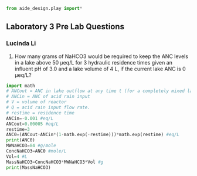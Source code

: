 ```python
from aide_design.play import*
```
## Laboratory 3 Pre Lab Questions
### Lucinda Li

1)	How many grams of NaHCO3 would be required to keep the ANC levels in a
lake above 50 µeq/L for 3 hydraulic residence times given an influent pH of 3.0
and a lake volume of 4 L, if the current lake ANC is 0 µeq/L?

```python
import math
# ANCout = ANC in lake outflow at any time t (for a completely mixed lake the effluent ANC is the same as the ANC in the lake)
# ANCin = ANC of acid rain input
# V = volume of reactor
# Q = acid rain input flow rate.
# restime = residence time
ANCin=-0.001 #eq/L
ANCout=0.00005 #eq/L
restime=3
ANC0=(ANCout-ANCin*(1-math.exp(-restime)))*math.exp(restime) #eq/L
print(ANC0)
MWNaHCO3=84 #g/mole
ConcNaHCO3=ANC0 #mole/L
Vol=4 #L
MassNaHCO3=ConcNaHCO3*MWNaHCO3*Vol #g
print(MassNaHCO3)
```
